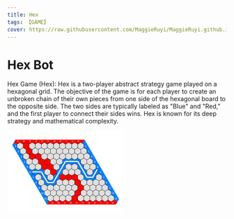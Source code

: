 ```yaml
---
title: Hex
tags: 【GAME】
cover: https://raw.githubusercontent.com/MaggieRuyi/MaggieRuyi.github.io/src/image/hex.png
---
```

# Hex Bot

Hex Game (Hex): Hex is a two-player abstract strategy game played on a hexagonal grid. The objective of the game is for each player to create an unbroken chain of their own pieces from one side of the hexagonal board to the opposite side. The two sides are typically labeled as "Blue" and "Red," and the first player to connect their sides wins. Hex is known for its deep strategy and mathematical complexity.

![](https://raw.githubusercontent.com/MaggieRuyi/MaggieRuyi.github.io/src/image/hex1.jpeg)